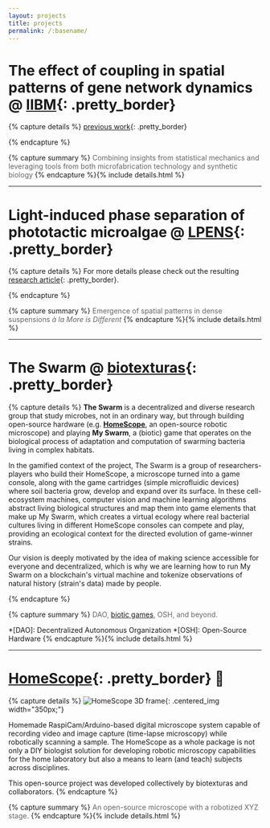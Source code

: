 ```yaml
---
layout: projects
title: projects
permalink: /:basename/
---
```



# The effect of coupling in spatial patterns of gene network dynamics  @ [IIBM][7]{: .pretty_border}

{% capture details %}
[previous work][8]{: .pretty_border} 

[8]: https://doi.org/10.1186/s12915-023-01681-4 "Spatial biology of Ising-like synthetic genetic networks"
{% endcapture %}

{% capture summary %}
<span style="color: #666666;"> Combining insights from statistical mechanics and leveraging tools from both microfabrication technology and synthetic biology </span>
{% endcapture %}{% include details.html %}

[7]: https://federicilab.org/ "lab de tecnología libre"


---
# Light-induced phase separation of phototactic microalgae @ [LPENS][5]{: .pretty_border}

{% capture details %}
For more details please check out the resulting [research article][6]{: .pretty_border}.

[6]: https://doi.org/10.48550/arXiv.2401.08394 "Collective photoprotection through light-induced phase separation in a phototactic micro-alga"
{% endcapture %}

{% capture summary %}
<span style="color: #666666;"> Emergence of spatial patterns in dense suspensions _à la More is Different_ </span>
{% endcapture %}{% include details.html %}

[5]: https://www.lpens.ens.psl.eu/research/biophys/equipe-16/?lang=e "multiscale physics of living systems research group"


---
# The Swarm @ [biotexturas][1]{: .pretty_border}

{% capture details %}
**The Swarm** is a decentralized and diverse research group that study microbes, not in an ordinary way, but through building open-source hardware (e.g. [**HomeScope**][2], an open-source robotic microscope) and playing **My Swarm**, a (biotic) game that operates on the biological process of adaptation and computation of swarming bacteria living in complex habitats.

In the gamified context of the project, The Swarm is a group of researchers-players who build their HomeScope, a microscope turned into a game console, along with the game cartridges (simple microfluidic devices) where soil bacteria grow, develop and expand over its surface. In these cell-ecosystem machines, computer vision and machine learning algorithms abstract living biological structures and map them into game elements that make up My Swarm, which creates a virtual ecology where real bacterial cultures living in different HomeScope consoles can compete and play, providing an ecological context for the directed evolution of game-winner strains.

Our vision is deeply motivated by the idea of making science accessible for everyone and decentralized, which is why we are learning how to run My Swarm on a blockchain's virtual machine and tokenize observations of natural history (strain's data) made by people.

[2]: http://homescope.biotexturas.org "DIY robotic microscope"
{% endcapture %}

{% capture summary %}
<span style="color: #666666;">DAO, [biotic games][3], OSH, and beyond.</span>

[3]: https://pubs.rsc.org/en/content/articlelanding/2011/lc/c0lc00399a "go to I. H. Riedel-Kruse's article"
*[DAO]: Decentralized Autonomous Organization
*[OSH]: Open-Source Hardware
{% endcapture %}{% include details.html %}

[1]: https://biotexturas.org "Collective of intelligent people, machines, and ecosystems"


---
# [HomeScope][4]{: .pretty_border} <span>&#x1F52C;</span>

{% capture details %}
![HomeScope 3D frame](/assets/images/homescope.png){: .centered_img width="350px;"}

Homemade RaspiCam/Arduino-based digital microscope system capable of recording video and image capture (time-lapse microscopy) while robotically scanning a sample. The HomeScope as a whole package is not only a DIY biologist solution for developing robotic microscopy capabilities for the home laboratory but also a means to learn (and teach) subjects across disciplines.

This open-source project was developed collectively by biotexturas and collaborators.
{% endcapture %}

{% capture summary %}
<span style="color: #666666;">An open-source microscope with a robotized XYZ stage.</span>
{% endcapture %}{% include details.html %}

[4]: http://homescope.biotexturas.org "DIY robotic microscope"
